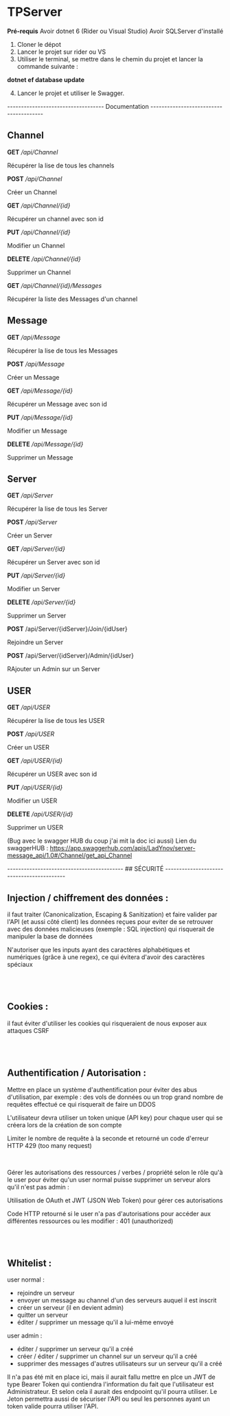 # TPServer

**Pré-requis**
Avoir dotnet 6
(Rider ou Visual Studio)
Avoir SQLServer d'installé 


1. Cloner le dépot
2. Lancer le projet sur rider ou VS
3. Utiliser le terminal, se mettre dans le chemin du projet et lancer la commande suivante : 

**dotnet ef database update**

4.  Lancer le projet et utiliser le Swagger.




----------------------------------- Documentation ---------------------------------------

## **Channel** 

**GET** */api/Channel* 

Récupérer la lise de tous les channels

**POST** */api/Channel*

Créer un Channel

**GET** */api/Channel/{id}*

Récupérer un channel avec son id

**PUT** */api/Channel/{id}*

Modifier un Channel

**DELETE** */api/Channel/{id}*

Supprimer un Channel 

**GET** */api/Channel/{id}/Messages*

Récupérer la liste des Messages d'un channel


## **Message** 

**GET** */api/Message* 

Récupérer la lise de tous les Messages

**POST** */api/Message*

Créer un Message

**GET** */api/Message/{id}*

Récupérer un Message avec son id

**PUT** */api/Message/{id}*

Modifier un Message

**DELETE** */api/Message/{id}*

Supprimer un Message 


## **Server** 

**GET** */api/Server* 

Récupérer la lise de tous les Server

**POST** */api/Server*

Créer un Server

**GET** */api/Server/{id}*

Récupérer un Server avec son id

**PUT** */api/Server/{id}*

Modifier un Server

**DELETE** */api/Server/{id}*

Supprimer un Server 

**POST** /api/Server/{idServer}/Join/{idUser}

Rejoindre un Server

**POST** /api/Server/{idServer}/Admin/{idUser}

RAjouter un Admin sur un Server



## **USER** 

**GET** */api/USER* 

Récupérer la lise de tous les USER

**POST** */api/USER*

Créer un USER

**GET** */api/USER/{id}*

Récupérer un USER avec son id

**PUT** */api/USER/{id}*

Modifier un USER

**DELETE** */api/USER/{id}*

Supprimer un USER


(Bug avec le swagger HUB du coup j'ai mit la doc ici aussi)
Lien du swaggerHUB : https://app.swaggerhub.com/apis/LadYnov/server-message_api/1.0#/Channel/get_api_Channel 


------------------------------------------ ## SÉCURITÉ ------------------------------------------

## Injection / chiffrement des données :
il faut traiter (Canonicalization, Escaping & Sanitization) et faire valider par l'API (et aussi côté client) les données reçues pour eviter de se retrouver avec des données malicieuses (exemple : SQL injection) qui risquerait de manipuler la base de données

N'autoriser que les inputs ayant des caractères alphabétiques et numériques (grâce à une regex), ce qui évitera d'avoir des caractères spéciaux

<br><br>

## Cookies :
il faut éviter d'utiliser les cookies qui risqueraient de nous exposer aux attaques CSRF

<br><br>

## Authentification / Autorisation :
Mettre en place un système d'authentification pour éviter des abus d'utilisation, par exemple : des vols de données ou un trop grand nombre de requêtes effectué ce qui risquerait de faire un DDOS

L'utilisateur devra utiliser un token unique (API key) pour chaque user qui se créera lors de la création de son compte

Limiter le nombre de requête à la seconde et retourné un code d'erreur HTTP 429 (too many request) 

<br>

Gérer les autorisations des ressources / verbes / propriété selon le rôle qu'à le user pour éviter qu'un user normal puisse supprimer un serveur alors qu'il n'est pas admin :

Utilisation de OAuth et JWT (JSON Web Token) pour gérer ces autorisations

Code HTTP retourné si le user n'a pas d'autorisations pour accéder aux différentes ressources ou les modifier : 401 (unauthorized)

<br><br>

## Whitelist : 
user normal :
- rejoindre un serveur
- envoyer un message au channel d'un des serveurs auquel il est inscrit
- créer un serveur (il en devient admin)
- quitter un serveur
- éditer / supprimer un message qu'il a lui-même envoyé

user admin :
- éditer / supprimer un serveur qu'il a créé
- créer / éditer / supprimer un channel sur un serveur qu'il a créé
- supprimer des messages d'autres utilisateurs sur un serveur qu'il a créé


Il n'a pas été mit en place ici, mais il aurait fallu mettre en plce un JWT de type Bearer Token qui contiendra l'information du fait que l'utilisateur est Administrateur. Et selon cela il aurait des endpooint qu'il pourra utiliser. 
Le Jeton permettra aussi de sécuriser l'API ou seul les personnes ayant un token valide pourra utiliser l'API.

